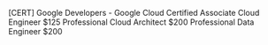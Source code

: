 [CERT] Google Developers - Google Cloud Certified
  Associate Cloud Engineer $125
  Professional Cloud Architect $200
  Professional Data Engineer $200
